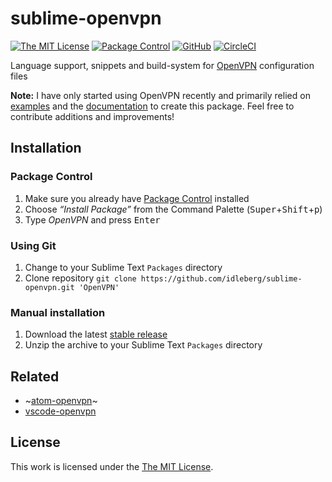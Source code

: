 # sublime-openvpn

[![The MIT License](https://img.shields.io/badge/license-MIT-orange.svg?style=flat-square)](http://opensource.org/licenses/MIT)
[![Package Control](https://packagecontrol.herokuapp.com/downloads/OpenVPN.svg?style=flat-square)](https://packagecontrol.io/packages/OpenVPN)
[![GitHub](https://img.shields.io/github/release/idleberg/sublime-openvpn.svg?style=flat-square)](https://github.com/idleberg/sublime-openvpn/releases)
[![CircleCI](https://flat.badgen.net/circleci/github/idleberg/sublime-openvpn)](https://circleci.com/gh/idleberg/sublime-openvpn/)

Language support, snippets and build-system for [OpenVPN](https://github.com/OpenVPN/openvpn) configuration files

**Note:** I have only started using OpenVPN recently and primarily relied on [examples](https://github.com/OpenVPN/openvpn/tree/master/sample/sample-config-files) and the [documentation](https://openvpn.net/vpn-server-resources/) to create this package. Feel free to contribute additions and improvements!

## Installation

### Package Control

1. Make sure you already have [Package Control](https://packagecontrol.io/) installed
2. Choose *“Install Package”* from the Command Palette (<kbd>Super</kbd>+<kbd>Shift</kbd>+<kbd>p</kbd>)
3. Type *OpenVPN* and press <kbd>Enter</kbd>

### Using Git

1. Change to your Sublime Text `Packages` directory
2. Clone repository `git clone https://github.com/idleberg/sublime-openvpn.git 'OpenVPN'`

### Manual installation

1. Download the latest [stable release](https://github.com/idleberg/sublime-openvpn/releases)
2. Unzip the archive to your Sublime Text `Packages` directory

## Related

- ~[atom-openvpn](https://github.com/idleberg/atom-language-openvpn)~
- [vscode-openvpn](https://marketplace.visualstudio.com/items?itemName=idleberg.openvpn)

## License

This work is licensed under the [The MIT License](LICENSE).
